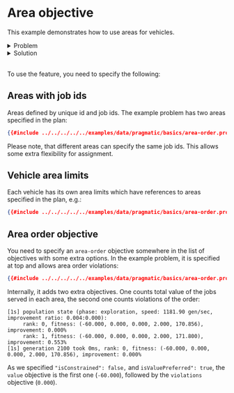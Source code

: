 # Area objective

This example demonstrates how to use areas for vehicles.

<details>
    <summary>Problem</summary><p>

```json
{{#include ../../../../../examples/data/pragmatic/basics/area-order.problem.json}}
```

</p></details>

<details>
    <summary>Solution</summary><p>

```json
{{#include ../../../../../examples/data/pragmatic/basics/area-order.solution.json}}
```

</p></details>

</br>

<div id="geojson" hidden>
{{#include ../../../../../examples/data/pragmatic/basics/area-order.solution.geojson}}
</div>

<div id="map"></div>


To use the feature, you need to specify the following:


## Areas with job ids

Areas defined by unique id and job ids. The example problem has two areas specified in the plan:

```json
{{#include ../../../../../examples/data/pragmatic/basics/area-order.problem.json:3:20}}
```

Please note, that different areas can specify the same job ids. This allows some extra flexibility for assignment.


## Vehicle area limits

Each vehicle has its own area limits which have references to areas specified in the plan, e.g.:

```json
{{#include ../../../../../examples/data/pragmatic/basics/area-order.problem.json:281:290}}
```

## Area order objective

You need to specify an `area-order` objective somewhere in the list of objectives with some extra options. In the example
problem, it is specified at top and allows area order violations:

```json
{{#include ../../../../../examples/data/pragmatic/basics/area-order.problem.json:300:321}}
```

Internally, it adds two extra objectives. One counts total value of the jobs served in each area, the second one counts
violations of the order:

    [1s] population state (phase: exploration, speed: 1181.90 gen/sec, improvement ratio: 0.004:0.000):
         rank: 0, fitness: (-60.000, 0.000, 0.000, 2.000, 170.856), improvement: 0.000%
         rank: 1, fitness: (-60.000, 0.000, 0.000, 2.000, 171.800), improvement: 0.553%
    [1s] generation 2100 took 0ms, rank: 0, fitness: (-60.000, 0.000, 0.000, 2.000, 170.856), improvement: 0.000%

As we specified `"isConstrained": false,` and `isValuePreferred": true`, the `value` objective is the first one (`-60.000`),
followed by the `violations` objective (`0.000`).

